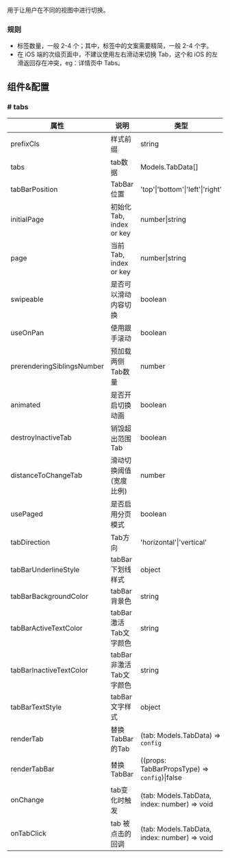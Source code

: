 
用于让用户在不同的视图中进行切换。

### 规则
- 标签数量，一般 2-4 个；其中，标签中的文案需要精简，一般 2-4 个字。
- 在 iOS 端的次级页面中，不建议使用左右滑动来切换 Tab，这个和 iOS 的左滑返回存在冲突，eg：详情页中 Tabs。

## 组件&配置

### # tabs

属性 | 说明 | 类型 | 默认值 | 必选
----|-----|------|------|------
prefixCls  | 样式前缀  | string |  rmc-tabs | false
tabs | tab数据 | Models.TabData[] |  | true
tabBarPosition  | TabBar位置 | 'top'&#124;'bottom'&#124;'left'&#124;'right' |  top | false
initialPage  | 初始化Tab, index or key | number&#124;string |  | false
page  | 当前Tab, index or key | number&#124;string |  | false
swipeable  | 是否可以滑动内容切换 | boolean |  true | false
useOnPan  | 使用跟手滚动 | boolean |  true | false
prerenderingSiblingsNumber  | 预加载两侧Tab数量 | number |  1 | false
animated  | 是否开启切换动画 | boolean |  true | false
destroyInactiveTab | 销毁超出范围Tab | boolean |  false | false
distanceToChangeTab | 滑动切换阈值(宽度比例) | number |  0.3 | false
usePaged | 是否启用分页模式 | boolean |  true | false
tabDirection | Tab方向 | 'horizontal'&#124;'vertical' |  horizontal | false
tabBarUnderlineStyle  | tabBar下划线样式 | object |  | false
tabBarBackgroundColor  | tabBar背景色 | string |  | false
tabBarActiveTextColor  | tabBar激活Tab文字颜色 | string |  | false
tabBarInactiveTextColor  | tabBar非激活Tab文字颜色 | string |  | false
tabBarTextStyle  | tabBar文字样式 | object |  | false
renderTab | 替换TabBar的Tab | (tab: Models.TabData) => `config` | | false
renderTabBar  | 替换TabBar | ((props: TabBarPropsType) => `config`)&#124;false |  | false
onChange  | tab变化时触发 | (tab: Models.TabData, index: number) => void |  | false
onTabClick  | tab 被点击的回调 | (tab: Models.TabData, index: number) => void |  | false
